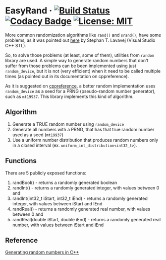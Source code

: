 # EasyRand &middot; [![Build Status](https://travis-ci.com/gramanicu/EasyRand.svg?branch=master)](https://travis-ci.com/gramanicu/EasyRand) [![Codacy Badge](https://api.codacy.com/project/badge/Grade/775e7ff2d8f84694ac7e489a6b30b165)](https://www.codacy.com/app/gramanicu/EasyRand?utm_source=github.com&amp;utm_medium=referral&amp;utm_content=gramanicu/EasyRand&amp;utm_campaign=Badge_Grade) [![License: MIT](https://img.shields.io/badge/License-MIT-yellow.svg)](https://opensource.org/licenses/MIT)

More common randomization algorithms like `rand()` and `srand()`, have some problems, as it was pointed out [here](https://channel9.msdn.com/Events/GoingNative/2013/rand-Considered-Harmful) by Stephan T. Lavavej (Visual Studio C++ STL).

So, to solve those problems (at least, some of them),  utilities from `random` library are used. A simple way to generate random numbers that don't suffer from those problems can be been implemented using just `random_device`, but it is not (very efficient) when it need to be called multiple times (as pointed out in its documentation on cppreference).

As it is suggested on [cppreference](https://en.cppreference.com/w/cpp/numeric/random/random_device), a better random implementation uses `random_device` as a seed for a PRNG (pseudo-random number generator), such as `mt19937`. This library implements this kind of algorithm.

## Algorithm

1. Generate a TRUE random number using `random_device`
2. Generate all numbers with a PRNG, that has that true random number used as a seed (`mt19937`)
3. Use a uniform number distribution that produces random numbers only in a closed interval (ex. `uniform_int_distribution<int32_t>`).

## Functions

There are 5 publicly exposed functions:

1. randBool() - returns a randomly generated boolean
2. randInt() - returns a randomly generated integer, with values between 0 and
3. randInt(int32_t iStart, int32_t iEnd) - returns a randomly generated integer, with values between iStart and IEnd
4. randReal() - returns a randomly generated real number, with values between 0 and
5. randReal(double iStart, double iEnd) - returns a randomly generated real number, with values between iStart and iEnd

## Reference

[Generating random numbers in C++](https://diego.assencio.com/?index=6890b8c50169ef45b74db135063c227c)
